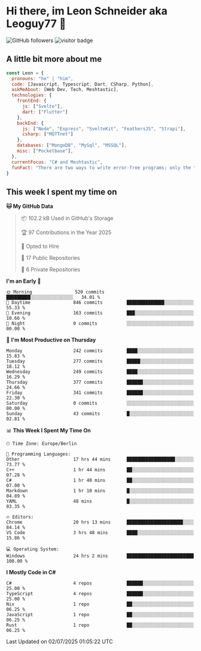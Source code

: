 # Hi there, im Leon Schneider aka Leoguy77 👋

![GitHub followers](https://img.shields.io/github/followers/leoguy77.svg?style=social&label=Followers) ![visitor badge](https://vbr.nathanchung.dev/badge?page_id=Leoguy77)

## A little bit more about me

```javascript
const Leon = {
  pronouns: "he" | "him",
  code: [Javascript, Typescript, Dart, CSharp, Python],
  askMeAbout: [Web Dev, Tech, Meshtastic],
  technologies: {
    frontEnd: {
      js: ["Svelte"],
      dart: ["Flutter"]
    },
    backEnd: {
      js: ["Node", "Express", "SvelteKit", "FeathersJS", "Strapi"],
      csharp: ["MQTTnet"]
    },
    databases: ["MongoDB", "MySql", "MSSQL"],
    misc: ["Pocketbase"],
  },
  currentFocus: "C# and Meshtastic",
  funFact: "There are two ways to write error-free programs; only the third one works"
}
```

## This week I spent my time on

<!--START_SECTION:waka-->
**🐱 My GitHub Data** 

> 📦 102.2 kB Used in GitHub's Storage 
 > 
> 🏆 97 Contributions in the Year 2025
 > 
> 💼 Opted to Hire
 > 
> 📜 17 Public Repositories 
 > 
> 🔑 6 Private Repositories 
 > 
**I'm an Early 🐤** 

```text
🌞 Morning                520 commits         █████████░░░░░░░░░░░░░░░░   34.01 % 
🌆 Daytime                846 commits         ██████████████░░░░░░░░░░░   55.33 % 
🌃 Evening                163 commits         ███░░░░░░░░░░░░░░░░░░░░░░   10.66 % 
🌙 Night                  0 commits           ░░░░░░░░░░░░░░░░░░░░░░░░░   00.00 % 
```
📅 **I'm Most Productive on Thursday** 

```text
Monday                   242 commits         ████░░░░░░░░░░░░░░░░░░░░░   15.83 % 
Tuesday                  277 commits         █████░░░░░░░░░░░░░░░░░░░░   18.12 % 
Wednesday                249 commits         ████░░░░░░░░░░░░░░░░░░░░░   16.29 % 
Thursday                 377 commits         ██████░░░░░░░░░░░░░░░░░░░   24.66 % 
Friday                   341 commits         ██████░░░░░░░░░░░░░░░░░░░   22.30 % 
Saturday                 0 commits           ░░░░░░░░░░░░░░░░░░░░░░░░░   00.00 % 
Sunday                   43 commits          █░░░░░░░░░░░░░░░░░░░░░░░░   02.81 % 
```


📊 **This Week I Spent My Time On** 

```text
🕑︎ Time Zone: Europe/Berlin

💬 Programming Languages: 
Other                    17 hrs 44 mins      ██████████████████░░░░░░░   73.77 % 
C++                      1 hr 44 mins        ██░░░░░░░░░░░░░░░░░░░░░░░   07.28 % 
C#                       1 hr 40 mins        ██░░░░░░░░░░░░░░░░░░░░░░░   07.00 % 
Markdown                 1 hr 10 mins        █░░░░░░░░░░░░░░░░░░░░░░░░   04.89 % 
YAML                     48 mins             █░░░░░░░░░░░░░░░░░░░░░░░░   03.35 % 

🔥 Editors: 
Chrome                   20 hrs 13 mins      █████████████████████░░░░   84.14 % 
VS Code                  3 hrs 48 mins       ████░░░░░░░░░░░░░░░░░░░░░   15.86 % 

💻 Operating System: 
Windows                  24 hrs 2 mins       █████████████████████████   100.00 % 
```

**I Mostly Code in C#** 

```text
C#                       4 repos             ██████░░░░░░░░░░░░░░░░░░░   25.00 % 
TypeScript               4 repos             ██████░░░░░░░░░░░░░░░░░░░   25.00 % 
Nix                      1 repo              ██░░░░░░░░░░░░░░░░░░░░░░░   06.25 % 
JavaScript               1 repo              ██░░░░░░░░░░░░░░░░░░░░░░░   06.25 % 
Rust                     1 repo              ██░░░░░░░░░░░░░░░░░░░░░░░   06.25 % 
```




 Last Updated on 02/07/2025 01:05:22 UTC
<!--END_SECTION:waka-->
